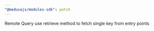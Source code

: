 ```yaml
---
"@medusajs/modules-sdk": patch
---
```


Remote Query use retrieve method to fetch single key from entry points
